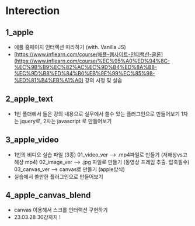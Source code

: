 # Interection

## 1_apple

- 애플 홈페이지 인터렉션 따라하기 (with. Vanilla JS)
- [https://www.inflearn.com/course/애플-웹사이트-인터랙션-클론](https://www.inflearn.com/course/%EC%95%A0%ED%94%8C-%EC%9B%B9%EC%82%AC%EC%9D%B4%ED%8A%B8-%EC%9D%B8%ED%84%B0%EB%9E%99%EC%85%98-%ED%81%B4%EB%A1%A0)  강의 시청 및 실습


## 2_apple_text 
-  1번 폴더에서 들은 강의 내용으로 실무에서 쓸수 있는 플러그인으로 만들어보기
   1차는 jquery로, 2차는 javascript 로 만들어보기


## 3_apple_video
- 1번의 비디오 실습 파일 (3종)
   01_video_ver  --> .mp4파일로 만들기 (저해상vs고해상 mp4) 
   02_image_ver  --> .jpg 파일로 만들기 (동영상 프레임 추출. 압축필수)
   03_canvas_ver --> canvas로 만들기 (apple방식)
- 실습에서 쓸만한 플러그인으로 만들어보기

## 4_apple_canvas_blend 
- canvas 이용해서 스크롤 인터랙션 구현하기 
- 23.03.28 30강까지 !